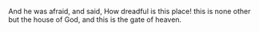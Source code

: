 And he was afraid, and said, How dreadful is this place! this is none other but the house of God, and this is the gate of heaven.
